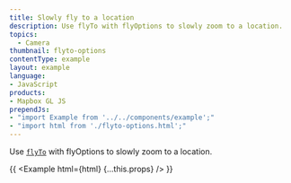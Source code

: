 ```yaml
---
title: Slowly fly to a location
description: Use flyTo with flyOptions to slowly zoom to a location.
topics:
  - Camera
thumbnail: flyto-options
contentType: example
layout: example
language:
- JavaScript
products:
- Mapbox GL JS
prependJs:
- "import Example from '../../components/example';"
- "import html from './flyto-options.html';"
---
```


Use [`flyTo`](/mapbox-gl-js/api/map/#map#flyto) with flyOptions to slowly zoom to a location.

{{ <Example html={html} {...this.props} /> }}
